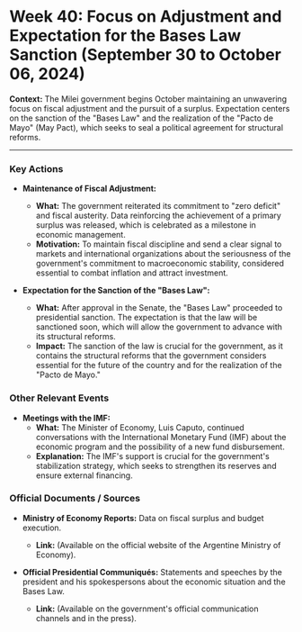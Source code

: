 # Week 40: Focus on Adjustment and Expectation for the Bases Law Sanction (September 30 to October 06, 2024)

**Context:** The Milei government begins October maintaining an unwavering focus on fiscal adjustment and the pursuit of a surplus. Expectation centers on the sanction of the "Bases Law" and the realization of the "Pacto de Mayo" (May Pact), which seeks to seal a political agreement for structural reforms.

---

### Key Actions

*   **Maintenance of Fiscal Adjustment:**
    *   **What:** The government reiterated its commitment to "zero deficit" and fiscal austerity. Data reinforcing the achievement of a primary surplus was released, which is celebrated as a milestone in economic management.
    *   **Motivation:** To maintain fiscal discipline and send a clear signal to markets and international organizations about the seriousness of the government's commitment to macroeconomic stability, considered essential to combat inflation and attract investment.

*   **Expectation for the Sanction of the "Bases Law":**
    *   **What:** After approval in the Senate, the "Bases Law" proceeded to presidential sanction. The expectation is that the law will be sanctioned soon, which will allow the government to advance with its structural reforms.
    *   **Impact:** The sanction of the law is crucial for the government, as it contains the structural reforms that the government considers essential for the future of the country and for the realization of the "Pacto de Mayo."

### Other Relevant Events

*   **Meetings with the IMF:**
    *   **What:** The Minister of Economy, Luis Caputo, continued conversations with the International Monetary Fund (IMF) about the economic program and the possibility of a new fund disbursement.
    *   **Explanation:** The IMF's support is crucial for the government's stabilization strategy, which seeks to strengthen its reserves and ensure external financing.

### Official Documents / Sources

*   **Ministry of Economy Reports:** Data on fiscal surplus and budget execution.
    *   **Link:** (Available on the official website of the Argentine Ministry of Economy).

*   **Official Presidential Communiqués:** Statements and speeches by the president and his spokespersons about the economic situation and the Bases Law.
    *   **Link:** (Available on the government's official communication channels and in the press).
